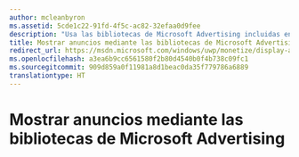 ```yaml
---
author: mcleanbyron
ms.assetid: 5cde1c22-91fd-4f5c-ac82-32efaa0d9fee
description: "Usa las bibliotecas de Microsoft Advertising incluidas en Microsoft Store Services SDK para mostrar anuncios intersticiales en vídeo y en banner en tus aplicaciones XAML o JavaScript/HTML."
title: Mostrar anuncios mediante las bibliotecas de Microsoft Advertising
redirect_url: https://msdn.microsoft.com/windows/uwp/monetize/display-ads-in-your-app
ms.openlocfilehash: a3ea6b9cc6561580f2b80d4540b0f4b738c09fc1
ms.sourcegitcommit: 909d859a0f11981a8d1beac0da35f779786a6889
translationtype: HT
---
```

# <a name="display-ads-using-the-microsoft-advertising-libraries"></a>Mostrar anuncios mediante las bibliotecas de Microsoft Advertising





 

 

